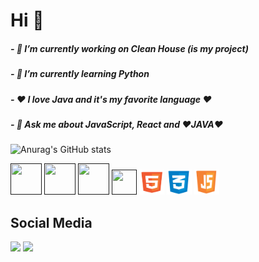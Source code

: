 
<h1> Hi 👋 </h1>
<h5>- 🔭 I’m currently working on Clean House (is my project)</h5>  
<h5>- 🌱 I’m currently learning Python</h5>                        
<h5>- ❤️ I love Java and it's my favorite language ❤️</h5>         
<h5>- 💬 Ask me about JavaScript, React and ❤️JAVA❤️</h5>          


![Anurag's GitHub stats](https://github-readme-stats.vercel.app/api?username=anuraghazra&show_icons=true&theme=dracula)
 
 [<img src="https://cdn.iconscout.com/icon/free/png-512/java-43-569305.png" width=50 height=50/>]() [<img src = "https://upload.wikimedia.org/wikipedia/commons/thumb/a/a7/React-icon.svg/1200px-React-icon.svg.png" width=50 height=50>]() [<img src = "https://download.logo.wine/logo/PostgreSQL/PostgreSQL-Logo.wine.png" width=50 height=50>]() [<img src = "https://download.logo.wine/logo/MySQL/MySQL-Logo.wine.png" width=40 height=40>]() [<img src = "html.png" width=40 height=40>]() [<img src = "css.png" width=40 height=40>]() [<img src = "js.png" width=40 height=40>]()
 
Social Media      
-------------------------------------------------------------------------------------------------------      
[<img src="https://img.shields.io/badge/linkedin-%230077B5.svg?&style=for-the-badge&logo=linkedin&logoColor=white" />](https://www.linkedin.com/in/rian-m-9535b9116/) [<img src = "https://img.shields.io/badge/instagram-%23E4405F.svg?&style=for-the-badge&logo=instagram&logoColor=white">](https://www.instagram.com/rian_mendes5/)      

